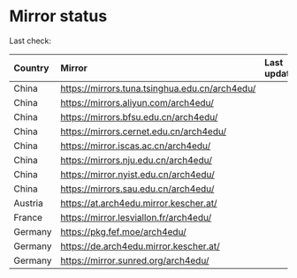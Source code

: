 <script src="./time.js"></script>
# Mirror status
Last check: <script type="text/javascript">localize(1707596207.2202027);</script>

|Country|Mirror|Last update|
|:------|:-----|:----------|
|China|https://mirrors.tuna.tsinghua.edu.cn/arch4edu/|<script type="text/javascript">localize(1707589735);</script>|
|China|https://mirrors.aliyun.com/arch4edu/|<script type="text/javascript">localize(1707589735);</script>|
|China|https://mirrors.bfsu.edu.cn/arch4edu/|<script type="text/javascript">localize(1707589735);</script>|
|China|https://mirrors.cernet.edu.cn/arch4edu/|<script type="text/javascript">localize(1707589735);</script>|
|China|https://mirror.iscas.ac.cn/arch4edu/|<script type="text/javascript">localize(1707546531);</script>|
|China|https://mirrors.nju.edu.cn/arch4edu/|<script type="text/javascript">localize(1707503288);</script>|
|China|https://mirror.nyist.edu.cn/arch4edu/|<script type="text/javascript">localize(1707589735);</script>|
|China|https://mirrors.sau.edu.cn/arch4edu/|<script type="text/javascript">localize(1707546531);</script>|
|Austria|https://at.arch4edu.mirror.kescher.at/|<script type="text/javascript">localize(1707589735);</script>|
|France|https://mirror.lesviallon.fr/arch4edu/|<script type="text/javascript">localize(1707546531);</script>|
|Germany|https://pkg.fef.moe/arch4edu/|<script type="text/javascript">localize(1707589735);</script>|
|Germany|https://de.arch4edu.mirror.kescher.at/|<script type="text/javascript">localize(1707589735);</script>|
|Germany|https://mirror.sunred.org/arch4edu/|<script type="text/javascript">localize(1707589735);</script>|

<script src="./tablefilter/tablefilter.js"></script>
<script src="./table.js"></script>